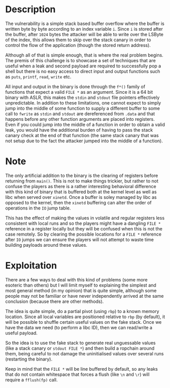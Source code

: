 # Description

The vulnerability is a simple stack based buffer overflow where the buffer is written byte by byte
according to an index variable `i`. Since `i` is stored after the buffer, after `1024` bytes the
attacker will be able to write over the LSByte of the index, this allows them to skip over the stack
canary in order to control the flow of the application (though the stored return address).

Although all of that is simple enough, that is where the real problem begins. The premis of this
challenge is to showcase a set of techniques that are useful when a leak and second payload are
required to successfully pop a shell but there is no easy access to direct input and output
functions such as `puts`, `printf`, `read`, `write` etc.

All input and output in the binary is done through the `f*()` family of functions that expect a
valid `FILE *` as an argument. Since it is a 64 bit binary with ASLR, this makes the `stdin` and
`stdout` file pointers effectively unpredictable. In addition to these limitations, one cannot
expect to simply jump into the middle of some function to supply a different buffer to some call
to `fwrite` as `stdin` and `stdout` are dereferenced from `.data` and that happens before any
other function arguments are placed into registers. Even if you could jump into the middle of a
function in order to obtain a valid leak, you would have the additional burden of having to pass
the stack canary check at the end of that function (the same stack canary that was not setup due
to the fact the attacker jumped into the middle of a function).

# Note

The only artificial addition to the binary is the clearing of registers before returning from `main()`.
This is not to make things trickier, but rather to not confuse the players as there is a rather
interesting behavioral difference with this kind of binary that is buffered both at the kernel
level as well as libc when served over `xinetd`. Once a buffer is soley managed by libc as opposed
to the kernel, then the `xinetd` buffering can alter the order of operations in the `IO` jump table.

This has the effect of making the values in volatile and regular registers less consistent with
local runs and so the players might have a dangling `FILE *` reference in a register locally but
they will be confused when this is not the case remotely. So by clearing the possible locations
for a `FILE *` reference after `IO` jumps we can ensure the players will not attempt to waste time
building payloads around these values.

# Exploitation

There are a few ways to deal with this kind of problems (some more esoteric than others) but I
will limit myself to explaining the simplest and most general method (in my opinion) that is
quite simple, although some people may not be familiar or have never independently arrived at
the same conclusion (because there are other methods).

The idea is quite simple, do a partial pivot (using `rbp`) to a known memory location. Since all
local variables are positioned relative to `rbp` (by default), it will be possible to shuffle
certain useful values on the fake stack. Once we have the data we need  (to perform a libc ID),
then we can read/write a useful payload.

So the idea is to use the fake stack to generate real unguessable values (like a stack canary or
`stdout FILE *`) and then build a ropchain around them, being careful to not damage the
uninitialised values over several runs (restarting the binary).

Keep in mind that the `FILE *` will be line buffered by default, so any leaks that do not contain
whitespace that forces a flush (like `\n` and `\r`) will require a `fflush(fp)` call.

